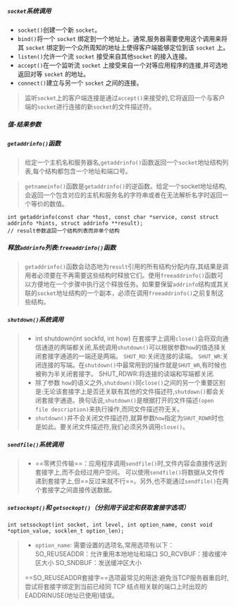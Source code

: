 ##### `socket`系统调用
* `socket()`创建一个新 `socket`。
*  `bind()`将一个 `socket` 绑定到一个地址上。通常,服务器需要使用这个调用来将其 `socket` 绑定到一个众所周知的地址上使得客户端能够定位到该 `socket` 上。
* `listen()`允许一个流 `socket` 接受来自其他`socket` 的接入连接。
* `accept()`在一个监听流 `socket` 上接受来自一个对等应用程序的连接,并可选地返回对等 `socket` 的地址。
* `connect()`建立与另一个 `socket` 之间的连接。
  
> 监听`socket`上的客户端连接是通过`accept()`来接受的,它将返回一个与客户端的`socket`进行连接的新`socket`的文件描述符。

##### 值-结果参数

##### `getaddrinfo()`函数
> 给定一个主机名和服务器名,`getaddrinfo()`函数返回一个`socket`地址结构列表,每个结构都包含一个地址和端口号。

> `getnameinfo()`函数是`getaddrinfo()`的逆函数。给定一个socket地址结构,会返回一个包含对应的主机和服务名的字符串或者在无法解析名字时返回一个等价的数值。

```
int getaddrinfo(const char *host, const char *service, const struct addrinfo *hints, struct addrinfo **result);
// result参数返回一个结构列表而非单个结构
```
#####  释放`addrinfo`列表:`freeaddrinfo()`函数
> `getaddrinfo()`函数会动态地为`result`引用的所有结构分配内存,其结果是调用者必须要在不再需要这些结构时释放它们。使用`freeaddrinfo()`函数可以方便地在一个步骤中执行这个释放任务。如果要保留`addrinfo`结构或其关联的`socket`地址结构的一个副本，必须在调用`freeaddrinfo()`之前复制这些结构。

##### `shutdown()`系统调用
> * int shutdown(int sockfd, int how)
> 在套接字上调用`close()`会将双向通信通道的两端都关闭,系统调用`shutdown()`可以根据参数`how`的值选择关闭套接字通道的一端还是两端。
> `SHUT_RD`:关闭连接的读端。
> `SHUT_WR`:关闭连接的写端。在`shutdown()`中最常用到的操作就是`SHUT_WR`,有时候也被称为半关闭套接字。
> SHUT_RDWR:将连接的读端和写端都关闭.
> * 除了参数 `how`的语义之外,`shutdown()`同`close()`之间的另一个重要区别是:无论该套接字上是否还关联有其他的文件描述符,`shutdown()`都会关闭套接字通道。换句话说,`shutdown()`是根据打开的文件描述`(open file description)`来执行操作,而同文件描述符无关。
> * `shutdown()`并不会关闭文件描述符,就算参数`how`指定为`SHUT_RDWR`时也是如此。要关闭文件描述符,我们必须另外调用`close()`。

##### `sendfile()`系统调用
> * ==零拷贝传输==：应用程序调用`sendfile()`时,文件内容会直接传送到套接字上,而不会经过用户空间。
> 可以使用`sendfile()`将数据从文件传递到套接字上,但==反过来就不行==。另外,也不能通过`sendfile()`在两个套接字之间直接传送数据。




##### `setsockopt()`和 `getsockopt()`（分别用于设定和获取套接字选项）
```
int setsockopt(int socket, int level, int option_name, const void *option_value, socklen_t option_len);
```
> * `option_name`: 需要设置的选项名,常用选项有以下：
> SO_REUSEADDR：允许重用本地地址和端口
> SO_RCVBUF：接收缓冲区大小
> SO_SNDBUF：发送缓冲区大小
> 
> ==SO_REUSEADDR套接字==选项最常见的用途:避免当TCP服务器重启时,尝试将套接字绑定到当前已经同 TCP 结点相关联的端口上时出现的EADDRINUSE(地址已使用)错误。
